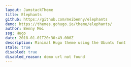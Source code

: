 ```yaml
---
layout: JamstackTheme
title: Elephants
github: https://github.com/meibenny/elephants
demo: https://themes.gohugo.io/theme/elephants/
author: Benny Mei
ssg: Hugo
date: 2018-01-01T20:30:49.000Z
description: Minimal Hugo theme using the Ubuntu font
stale: true
disabled: true
disabled_reason: demo url not found
---
```

